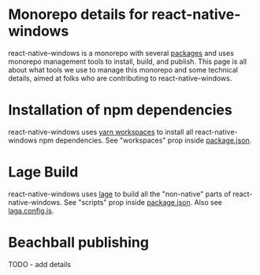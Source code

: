 # Monorepo details for react-native-windows
react-native-windows is a monorepo with several [packages](https://github.com/microsoft/react-native-windows/tree/main/packages) and uses monorepo management tools to install, build, and publish.  This page is all about what tools we use to manage this monorepo and some technical details, aimed at folks who are contributing to react-native-windows.

# Installation of npm dependencies
react-native-windows uses [yarn workspaces](https://classic.yarnpkg.com/en/docs/workspaces/) to install all react-native-windows npm dependencies.  See "workspaces" prop inside [package.json](https://github.com/microsoft/react-native-windows/blob/main/package.json).

# Lage Build
react-native-windows uses [lage](https://microsoft.github.io/lage/) to build all the "non-native" parts of react-native-windows.  See "scripts" prop inside  [package.json](https://github.com/microsoft/react-native-windows/blob/main/package.json).  Also see [laga.config.js](https://github.com/microsoft/react-native-windows/blob/main/lage.config.js).

# Beachball publishing
TODO - add details
